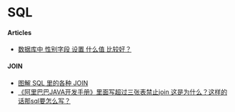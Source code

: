 # SQL

#### Articles
* [数据库中 性别字段 设置 什么值 比较好？](https://www.zhihu.com/question/22345335)

#### JOIN
* [图解 SQL 里的各种 JOIN](https://zhuanlan.zhihu.com/p/29234064)
* [《阿里巴巴JAVA开发手册》里面写超过三张表禁止join 这是为什么？这样的话那sql要怎么写？](https://www.zhihu.com/question/56236190)
